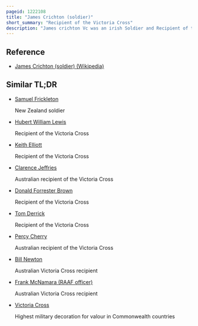 ```yaml
---
pageid: 1222108
title: "James Crichton (soldier)"
short_summary: "Recipient of the Victoria Cross"
description: "James crichton Vc was an irish Soldier and Recipient of the Victoria cross the highest Award for Gallantry in the Face of the Enemy available to british and Commonwealth Forces at the Time."
---
```


## Reference

- [James Crichton (soldier) (Wikipedia)](https://en.wikipedia.org/?curid=1222108)

## Similar TL;DR

- [Samuel Frickleton](/tldr/en/samuel-frickleton)

  New Zealand soldier

- [Hubert William Lewis](/tldr/en/hubert-william-lewis)

  Recipient of the Victoria Cross

- [Keith Elliott](/tldr/en/keith-elliott)

  Recipient of the Victoria Cross

- [Clarence Jeffries](/tldr/en/clarence-jeffries)

  Australian recipient of the Victoria Cross

- [Donald Forrester Brown](/tldr/en/donald-forrester-brown)

  Recipient of the Victoria Cross

- [Tom Derrick](/tldr/en/tom-derrick)

  Recipient of the Victoria Cross

- [Percy Cherry](/tldr/en/percy-cherry)

  Australian recipient of the Victoria Cross

- [Bill Newton](/tldr/en/bill-newton)

  Australian Victoria Cross recipient

- [Frank McNamara (RAAF officer)](/tldr/en/frank-mcnamara-raaf-officer)

  Australian Victoria Cross recipient

- [Victoria Cross](/tldr/en/victoria-cross)

  Highest military decoration for valour in Commonwealth countries
